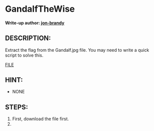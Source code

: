 # GandalfTheWise
#### Write-up author: [jon-brandy](https://github.com/jon-brandy)
## DESCRIPTION:
Extract the flag from the Gandalf.jpg file. You may need to write a quick script to solve this.

[FILE]()

## HINT:
- NONE
## STEPS:
1. First, download the file first.
2. 

